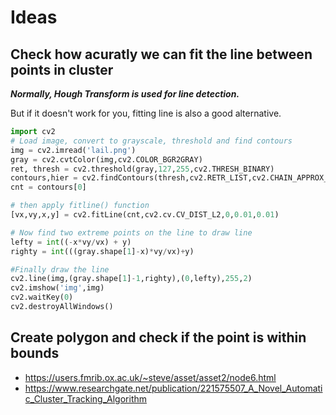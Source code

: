 # Ideas

## Check how acuratly we can fit the line between points in cluster


__*Normally, Hough Transform is used for line detection.*__

But if it doesn't work for you, fitting line is also a good alternative.

```python
import cv2
# Load image, convert to grayscale, threshold and find contours
img = cv2.imread('lail.png')
gray = cv2.cvtColor(img,cv2.COLOR_BGR2GRAY)
ret, thresh = cv2.threshold(gray,127,255,cv2.THRESH_BINARY)
contours,hier = cv2.findContours(thresh,cv2.RETR_LIST,cv2.CHAIN_APPROX_SIMPLE)
cnt = contours[0]

# then apply fitline() function
[vx,vy,x,y] = cv2.fitLine(cnt,cv2.cv.CV_DIST_L2,0,0.01,0.01)

# Now find two extreme points on the line to draw line
lefty = int((-x*vy/vx) + y)
righty = int(((gray.shape[1]-x)*vy/vx)+y)

#Finally draw the line
cv2.line(img,(gray.shape[1]-1,righty),(0,lefty),255,2)
cv2.imshow('img',img)
cv2.waitKey(0)
cv2.destroyAllWindows()
```

## Create polygon and check if the point is within bounds

- <https://users.fmrib.ox.ac.uk/~steve/asset/asset2/node6.html>
- <https://www.researchgate.net/publication/221575507_A_Novel_Automatic_Cluster_Tracking_Algorithm>
